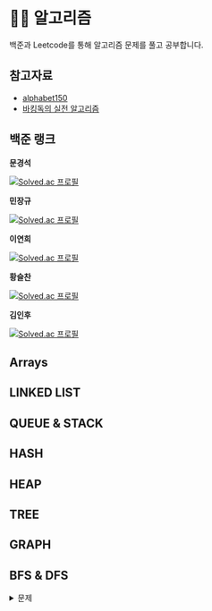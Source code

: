 # 🧙‍♀️ 알고리즘

백준과 Leetcode를 통해 알고리즘 문제를 풀고 공부합니다.

## 참고자료 
  - [alphabet150](https://alphabet150.com/)
  - [바킹독의 실전 알고리즘](https://github.com/encrypted-def/basic-algo-lecture/blob/master/workbook.md)

## 백준 랭크

**문경석**

[![Solved.ac
프로필](http://mazassumnida.wtf/api/v2/generate_badge?boj=mks0705)](https://solved.ac/mks0705)

**민장규**

[![Solved.ac
프로필](http://mazassumnida.wtf/api/v2/generate_badge?boj=alswkdrb1)](https://solved.ac/alswkdrb1)

**이연희**

[![Solved.ac
프로필](http://mazassumnida.wtf/api/v2/generate_badge?boj=lyh951212)](https://solved.ac/lyh951212)

**황슬찬**

[![Solved.ac
프로필](http://mazassumnida.wtf/api/v2/generate_badge?boj=seulchan)](https://solved.ac/seulchan)

**김인후**

[![Solved.ac
프로필](http://mazassumnida.wtf/api/v2/generate_badge?boj=itstimi)](https://solved.ac/itstimi)

## Arrays

## LINKED LIST

## QUEUE & STACK

## HASH

## HEAP

## TREE

## GRAPH

## BFS & DFS

<details>
<summary> 문제 </summary>

- [유기농 배추](https://www.acmicpc.net/problem/1012)
  - [슬찬](bfs_dfs/baekjoon_1012/chan_1012.py)
  - [장규](bfs_dfs/baekjoon_1012/min_1012.cpp)
  - [연희](bfs_dfs/baekjoon_1012/yeonhee_1012.py)
  - [경석](bfs_dfs/baekjoon_1012/moon_1012.java)



- [Find All Possible Recipes from Given Supplies](https://leetcode.com/problems/find-all-possible-recipes-from-given-supplies/)
  - [슬찬](bfs_dfs/leet_2115/chan_2115.py)
  - [장규](bfs_dfs/leet_2115/min_2115.cpp)
  - [연희](bfs_dfs/leet_2115/yeonhee_2115.py)
  - [경석](bfs_dfs/leet_2115/moon_2115.java)

- [불!](https://www.acmicpc.net/problem/4179)
  - [슬찬](bfs_dfs/baekjoon_4179/chan_4179.py)
  - [장규]()
  - [연희]()
  - [경석]()

- [Most Stones Removed with Same Row or Column](https://leetcode.com/problems/most-stones-removed-with-same-row-or-column/)
  - [슬찬](bfs_dfs/leet_947/chan_947.py)
  - [장규]()
  - [연희]()
  - [경석]()


## DP

## GREEDY

## RECURSION

## SORT
